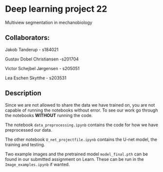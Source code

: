 # Deep learning project 22

Multiview segmentation in mechanobiology

## Collaborators:

Jakob Tanderup - s184021

Gustav Dobel Christiansen -s201704

Victor Schejbel Jørgensen - s205051

Lea Eschen Skytthe - s203531

## Description
Since we are not allowed to share the data we have trained on, you are not capable of running the notebooks without error. To see our work go through the notebooks **WITHOUT** running the code.  

The notebook `data_preprocessing.ipynb` contains the code for how we have preprocessed our data.

The other notebook `U_net_projectfile.ipynb` contains the U-net model, the training and testing.

Two example images and the pretrained model `model_final.pth` can be found in our submitted assignment on Learn. These can be run in the `Image_examples.ipynb` if wanted.
